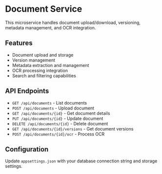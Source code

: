 # Document Service

This microservice handles document upload/download, versioning, metadata management, and OCR integration.

## Features

- Document upload and storage
- Version management
- Metadata extraction and management
- OCR processing integration
- Search and filtering capabilities

## API Endpoints

- `GET /api/documents` - List documents
- `POST /api/documents` - Upload document
- `GET /api/documents/{id}` - Get document details
- `PUT /api/documents/{id}` - Update document
- `DELETE /api/documents/{id}` - Delete document
- `GET /api/documents/{id}/versions` - Get document versions
- `POST /api/documents/{id}/ocr` - Process OCR

## Configuration

Update `appsettings.json` with your database connection string and storage settings.
